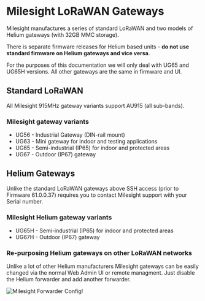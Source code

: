# Milesight LoRaWAN Gateways

Milesight manufactures a series of standard LoRaWAN and two models of Helium gateways (with 32GB MMC storage).

There is separate firmware releases for Helium based units - **do not use standard firmware on Helium gateways and vice versa**.

For the purposes of this documentation we will only deal with UG65 and UG65H versions. All other gateways are the same in firmware and UI.

## Standard LoRaWAN
All Milesight 915MHz gateway variants support AU915 (all sub-bands).

### Milesight gateway variants

- UG56 - Industrial Gateway (DIN-rail mount)
- UG63 - Mini gateway for indoor and testing applications
- UG65 - Semi-industrial (IP65) for indoor and protected areas
- UG67 - Outdoor (IP67) gateway

## Helium Gateways

Unlike the standard LoRaWAN gateways above SSH access (prior to Firmware 61.0.0.37) requires you to contact Milesight support with your Serial number.

### Milesight Helium gateway variants

- UG65H - Semi-industrial (IP65) for indoor and protected areas
- UG67H - Outdoor (IP67) gateway

### Re-purposing Helium gateways on other LoRaWAN networks

Unlike a lot of other Helium manufacturers Milesight gateways can be easily changed via the normal Web Admin UI or remote managment.
Just disable the Helium forwarder and add another forwarder.

![Milesight Forwarder Config!](docs/assets/images/milesight_forwarder.jpg "Milesight Forwarder Config")